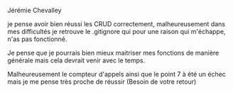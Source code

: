 Jérémie Chevalley

 je pense avoir bien réussi les CRUD correctement, malheureusement dans mes difficultés je retrouve le .gitignore qui pour
 une raison qui m'échappe, n'as pas fonctionné.

 Je pense que je pourrais bien mieux maitriser mes fonctions de manière générale mais cela devrait venir avec le temps.

 Malheureusement le compteur d'appels ainsi que le point 7 à été un échec mais je me pense très proche de réussir (Besoin de votre retour)